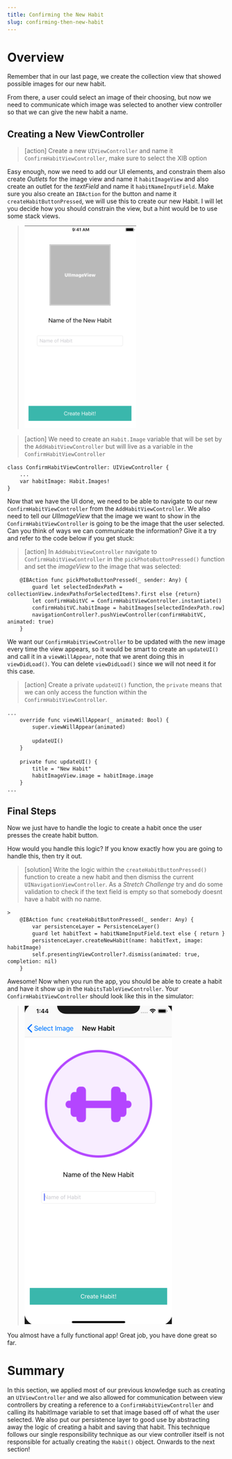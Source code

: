 ```yaml
---
title: Confirming the New Habit
slug: confirming-then-new-habit
---
```

# Overview

Remember that in our last page, we create the collection view that showed possible images for our new habit.

From there, a user could select an image of their choosing, but now we need to communicate which image was selected to another view controller so that we can give the new habit a name.

## Creating a New ViewController

>[action]
> Create a new `UIViewController` and name it `ConfirmHabitViewController`, make sure to select the XIB option

Easy enough, now we need to add our UI elements, and constrain them also create *Outlets* for the image view and name it  `habitImageView` and also create an outlet for the *textField* and name it  `habitNameInputField`. Make sure you also create an `IBAction` for the button and name it `createHabitButtonPressed`, we will use this to create our new Habit. I will let you decide how you should constrain the view, but a hint would be to use some stack views.

> ![Remove Main](./assets/confirmHabitViewController.png)

>[action]
> We need to create an `Habit.Image` variable that will be set by the `AddHabitViewController` but will live as a variable in the `ConfirmHabitViewController`
```
class ConfirmHabitViewController: UIViewController {
    ...
    var habitImage: Habit.Images!
}
```

Now that we have the UI done, we need to be able to navigate to our new `ConfirmHabitViewController` from the `AddHabitViewController`. We also need to tell our *UIImageView* that the image we want to show in the `ConfirmHabitViewController` is going to be the image that the user selected. Can you think of ways we can communicate the information? Give it a try and refer to the code below if you get stuck:

>[action]
> In `AddHabitViewController` navigate to `ConfirmHabitViewController` in the `pickPhotoButtonPressed()` function and set the *imageView* to the image that was selected:

```
    @IBAction func pickPhotoButtonPressed(_ sender: Any) {
        guard let selectedIndexPath = collectionView.indexPathsForSelectedItems?.first else {return}
        let confirmHabitVC = ConfirmHabitViewController.instantiate()
        confirmHabitVC.habitImage = habitImages[selectedIndexPath.row]
        navigationController?.pushViewController(confirmHabitVC, animated: true)
    }
```

We want our `ConfirmHabitViewController` to be updated with the new image every time the view appears, so it would be smart to create an `updateUI()` and call it in a `viewWillAppear`, note that we arent doing this in `viewDidLoad()`. You can delete `viewDidLoad()` since we will not need it for this case.

>[action]
> Create a private `updateUI()` function, the `private` means that we can only access the function within the `ConfirmHabitViewController`.

```
...
    override func viewWillAppear(_ animated: Bool) {
        super.viewWillAppear(animated)

        updateUI()
    }

    private func updateUI() {
        title = "New Habit"
        habitImageView.image = habitImage.image
    }
...
```

## Final Steps

Now we just have to handle the logic to create a habit once the user presses the create habit button.

How would you handle this logic? If you know exactly how you are going to handle this, then try it out.

>[solution]
> Write the logic within the `createHabitButtonPressed()` function to create a new habit and then dismiss the current `UINavigationViewController`. As a *Stretch Challenge* try and do some validation to check if the text field is empty so that somebody doesnt have a habit with no name.
>
```
>
    @IBAction func createHabitButtonPressed(_ sender: Any) {
        var persistenceLayer = PersistenceLayer()
        guard let habitText = habitNameInputField.text else { return }
        persistenceLayer.createNewHabit(name: habitText, image: habitImage)
        self.presentingViewController?.dismiss(animated: true, completion: nil)
    }
```
>

Awesome! Now when you run the app, you should be able to create a habit and have it show up in the `HabitsTableViewController`. Your `ConfirmHabitViewController` should look like this in the simulator:

> ![Remove Main](./assets/finishedConfirmHabitVC.png)


 You almost have a fully functional app! Great job, you have done great so far.

# Summary

In this section, we applied most of our previous knowledge such as creating an `UIViewController` and we also allowed for communication between view controllers by creating a reference to a `ConfirmHabitViewController` and calling its habitImage variable to set that image based off of what the user selected. We also put our persistence layer to good use by abstracting away the logic of creating a habit and saving that habit. This technique follows our single responsibility technique as our view controller itself is not responsible for actually creating the `Habit()` object. Onwards to the next section!
